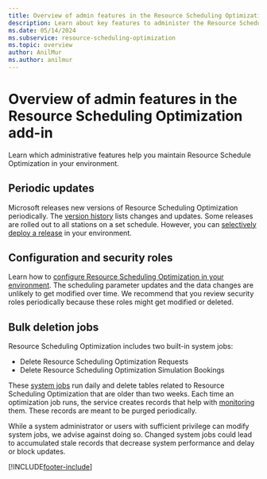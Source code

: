 ```yaml
---
title: Overview of admin features in the Resource Scheduling Optimization add-in
description: Learn about key features to administer the Resource Scheduling Optimization add-in.
ms.date: 05/14/2024
ms.subservice: resource-scheduling-optimization
ms.topic: overview
author: AnilMur
ms.author: anilmur
---
```


# Overview of admin features in the Resource Scheduling Optimization add-in

Learn which administrative features help you maintain Resource Schedule Optimization in your environment.

## Periodic updates

Microsoft releases new versions of Resource Scheduling Optimization periodically. The [version history](./field-service-version-history-resource-scheduling-optimization.md#release-schedule) lists changes and updates. Some releases are rolled out to all stations on a set schedule. However, you can [selectively deploy a release](./rso-deployment.md#manage-the-resource-scheduling-optimization-instance) in your environment.

## Configuration and security roles

Learn how to [configure Resource Scheduling Optimization in your environment](./rso-configuration.md). The scheduling parameter updates and the data changes are unlikely to get modified over time. We recommend that you review security roles periodically because these roles might get modified or deleted.

## Bulk deletion jobs

Resource Scheduling Optimization includes two built-in system jobs:

- Delete Resource Scheduling Optimization Requests
- Delete Resource Scheduling Optimization Simulation Bookings

These [system jobs](/power-apps/developer/data-platform/asynchronous-service?tabs=webapi#retrieve-system-jobs) run daily and delete tables related to Resource Scheduling Optimization that are older than two weeks. Each time an optimization job runs, the service creates records that help with [monitoring](./rso-schedule-optimization.md#monitoring-optimization-requests) them. These records are meant to be purged periodically.

While a system administrator or users with sufficient privilege can modify system jobs, we advise against doing so. Changed system jobs could lead to accumulated stale records that decrease system performance and delay or block updates.

[!INCLUDE[footer-include](../includes/footer-banner.md)]
